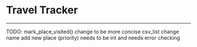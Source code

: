 # Travel Tracker

---

TODO:
mark_place_visited() change to be more concise
csv_list change name
add new place (priority) needs to be int and needs error checking
